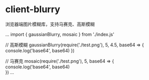 # client-blurry
浏览器端图片模糊库，支持马赛克、高斯模糊

...
import { gaussianBlurry, mosaic } from './index.js'

// 高斯模糊
gaussianBlurry(require('./test.png'), 5, 4.5, base64 => {
    console.log('base64', base64)
})


// 马赛克
mosaic(require('./test.png'), 5, base64 => {  
    console.log('base64', base64)  
})
...
